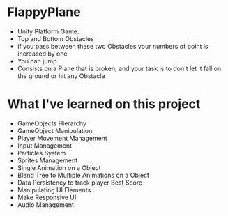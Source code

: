 # FlappyPlane
- Unity Platform Game.
- Top and Bottom Obstacles
- if you pass between these two Obstacles your numbers of point is increased by one
- You can jump
- Consists on a Plane that is broken, and your task is to don't let it fall on the ground or hit any Obstacle

# What I've learned on this project
- GameObjects Hierarchy
- GameObject Manipulation
- Player Movement Management
- Input Management
- Particles System
- Sprites Management
- Single Animation on a Object
- Blend Tree to Multiple Animations on a Object
- Data Persistency to track player Best Score
- Manipulating UI Elements
- Make Responsive UI
- Audio Management
